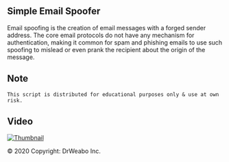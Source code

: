 ## Simple Email Spoofer
Email spoofing is the creation of email messages with a forged sender address. The core email protocols do not have any mechanism for authentication, making it common for spam and phishing emails to use such spoofing to mislead or even prank the recipient about the origin of the message.


## Note
```
This script is distributed for educational purposes only & use at own risk.
```

## Video
[![Thumbnail](https://i.imgur.com/eA6spvv.png)](https://youtube.DrWeabo.com)

© 2020 Copyright: DrWeabo Inc.
